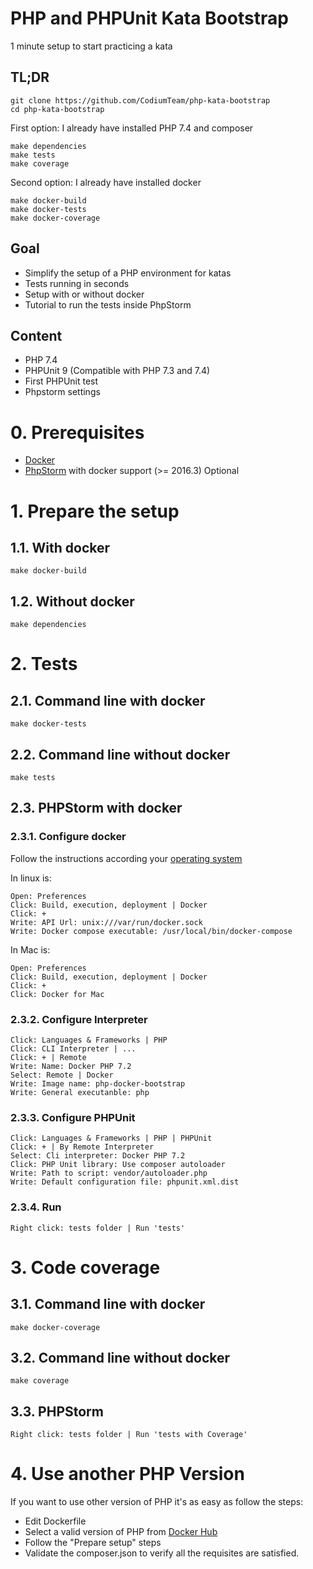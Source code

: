 # PHP and PHPUnit Kata Bootstrap
1 minute setup to start practicing a kata 
## TL;DR

    git clone https://github.com/CodiumTeam/php-kata-bootstrap
    cd php-kata-bootstrap
First option: I already have installed PHP 7.4 and composer

    make dependencies
    make tests
    make coverage

Second option: I already have installed docker

    make docker-build
    make docker-tests
    make docker-coverage

## Goal
- Simplify the setup of a PHP environment for katas
- Tests running in seconds
- Setup with or without docker
- Tutorial to run the tests inside PhpStorm
 
## Content
- PHP 7.4
- PHPUnit 9 (Compatible with PHP 7.3 and 7.4)
- First PHPUnit test
- Phpstorm settings

# 0. Prerequisites
- [Docker](https://docs.docker.com/engine/installation/)
- [PhpStorm](https://www.jetbrains.com/phpstorm/download) with docker support (>= 2016.3) Optional

# 1. Prepare the setup
## 1.1. With docker
    make docker-build

## 1.2. Without docker

    make dependencies
    
# 2. Tests
## 2.1. Command line with docker
    make docker-tests
## 2.2. Command line without docker
    make tests
## 2.3. PHPStorm with docker
### 2.3.1. Configure docker
Follow the instructions according your [operating system](https://blog.jetbrains.com/phpstorm/2015/10/docker-support-in-phpstorm/)

In linux is:

    Open: Preferences
    Click: Build, execution, deployment | Docker
    Click: +
    Write: API Url: unix:///var/run/docker.sock
    Write: Docker compose executable: /usr/local/bin/docker-compose 

In Mac is:

    Open: Preferences
    Click: Build, execution, deployment | Docker
    Click: +
    Click: Docker for Mac
### 2.3.2. Configure Interpreter
    Click: Languages & Frameworks | PHP 
    Click: CLI Interpreter | ...
    Click: + | Remote
    Write: Name: Docker PHP 7.2
    Select: Remote | Docker
    Write: Image name: php-docker-bootstrap
    Write: General executanble: php
### 2.3.3. Configure PHPUnit
    Click: Languages & Frameworks | PHP | PHPUnit 
    Click: + | By Remote Interpreter
    Select: Cli interpreter: Docker PHP 7.2
    Click: PHP Unit library: Use composer autoloader
    Write: Path to script: vendor/autoloader.php
    Write: Default configuration file: phpunit.xml.dist
### 2.3.4. Run
    Right click: tests folder | Run 'tests'

# 3. Code coverage
## 3.1. Command line with docker
    make docker-coverage
## 3.2. Command line without docker
    make coverage
##  3.3. PHPStorm 
    Right click: tests folder | Run 'tests with Coverage'
# 4. Use another PHP Version
If you want to use other version of PHP it's as easy as follow the steps:
- Edit Dockerfile
- Select a valid version of PHP from [Docker Hub](https://hub.docker.com/_/php/)
- Follow the "Prepare setup" steps
- Validate the composer.json to verify all the requisites are satisfied.
